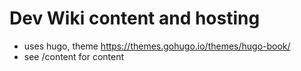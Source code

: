 # Dev Wiki content and hosting

* uses hugo, theme https://themes.gohugo.io/themes/hugo-book/
* see /content for content
